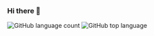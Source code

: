 ### Hi there 👋

<img alt="GitHub language count" src="https://img.shields.io/github/languages/count/boriskhalkov/profile?style=for-the-badge">
<img alt="GitHub top language" src="https://img.shields.io/github/languages/top/boriskhalkov/profile?style=for-the-badge">

<!--
**BorisKhalkov/BorisKhalkov** is a ✨ _special_ ✨ repository because its `README.md` (this file) appears on your GitHub profile.

Here are some ideas to get you started:

- 🔭 I’m currently working on ...
- 🌱 I’m currently learning ...
- 👯 I’m looking to collaborate on ...
- 🤔 I’m looking for help with ...
- 💬 Ask me about ...
- 📫 How to reach me: ...
- 😄 Pronouns: ...
- ⚡ Fun fact: ...
-->
